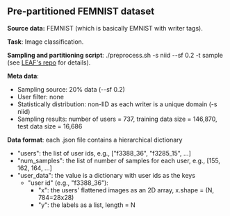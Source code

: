 ## Pre-partitioned FEMNIST dataset

**Source data:** FEMNIST (which is basically EMNIST with writer tags).

**Task**: Image classification.

**Sampling and partitioning script**: ./preprocess.sh -s niid --sf 0.2 -t sample (see [LEAF's repo](https://github.com/TalwalkarLab/leaf/tree/master/data/femnist) for details).

**Meta data**: 
- Sampling source: 20% data (--sf 0.2)
- User filter: none
- Statistically distribution: non-IID as each writer is a unique domain (-s niid)
- Sampling results: number of users = 737, training data size = 146,870, test data size = 16,686

**Data format**: each .json file contains a hierarchical dictionary
- "users": the list of user ids, e.g., \["f3388_36", "f3285_15", ...\]
- "num_samples": the list of number of samples for each user, e.g., \[155, 162, 164, ...\]
- "user_data": the value is a dictionary with user ids as the keys
	- "user id" (e.g., "f3388_36"): 
		- "x": the users' flattened images as an 2D array, x.shape = (N, 784=28x28)
		- "y": the labels as a list, length = N